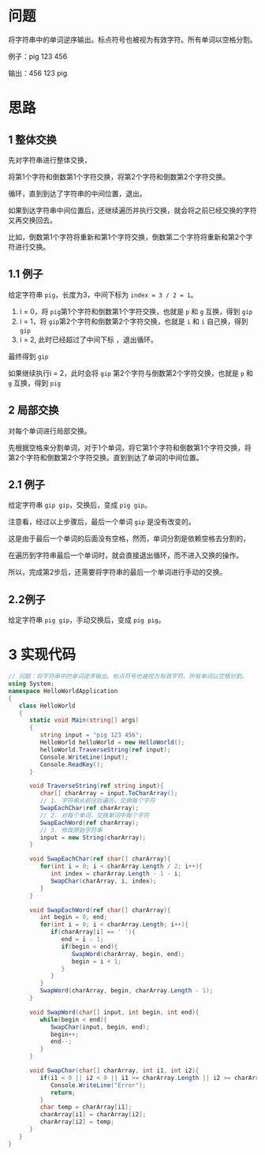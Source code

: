 # 问题

将字符串中的单词逆序输出。标点符号也被视为有效字符。所有单词以空格分割。

例子：pig 123 456

输出：456 123 pig

# 思路

## 1 整体交换

先对字符串进行整体交换，

将第1个字符和倒数第1个字符交换，将第2个字符和倒数第2个字符交换。

循环，直到到达了字符串的中间位置，退出。

如果到达字符串中间位置后，还继续遍历并执行交换，就会将之前已经交换的字符又再交换回去。

比如，倒数第1个字符将重新和第1个字符交换，倒数第二个字符将重新和第2个字符进行交换。

## 1.1 例子

给定字符串 `pig`，长度为3，中间下标为 `index = 3 / 2 = 1`。

1. i = 0，将 `pig`第1个字符和倒数第1个字符交换，也就是 `p` 和 `g` 互换，得到 `gip`
2. i = 1，将 `gip`第2个字符和倒数第2个字符交换，也就是 `i` 和 `i` 自己换，得到 `gip`
3. i = 2, 此时已经超过了中间下标 ，退出循环。

最终得到 `gip`

如果继续执行i = 2，此时会将 `gip` 第2个字符与倒数第2个字符交换，也就是 `p` 和 `g` 互换，得到 `pig`

## 2 局部交换

对每个单词进行局部交换。

先根据空格来分割单词，对于1个单词，将它第1个字符和倒数第1个字符交换，将第2个字符和倒数第2个字符交换。直到到达了单词的中间位置。

## 2.1 例子

给定字符串 `gip gip`，交换后，变成 `pig gip`。

注意看，经过以上步骤后，最后一个单词 `gip` 是没有改变的。

这是由于最后一个单词的后面没有空格，然而，单词分割是依赖空格去分割的，

在遍历到字符串最后一个单词时，就会直接退出循环，而不进入交换的操作。

所以，完成第2步后，还需要将字符串的最后一个单词进行手动的交换。

## 2.2例子

给定字符串 `pig gip`，手动交换后，变成 `pig pig`。

# 3 实现代码

```csharp
// 问题：将字符串中的单词逆序输出。标点符号也被视为有效字符。所有单词以空格分割。
using System;
namespace HelloWorldApplication
{
   class HelloWorld
   {
      static void Main(string[] args)
      {
         string input = "pig 123 456";
         HelloWorld helloWorld = new HelloWorld();
         helloWorld.TraverseString(ref input);
         Console.WriteLine(input);
         Console.ReadKey();
      }

      void TraverseString(ref string input){
         char[] charArray = input.ToCharArray();
         // 1. 字符串从前往后遍历，交换每个字符
         SwapEachChar(ref charArray);
         // 2. 对每个单词，交换单词中每个字符
         SwapEachWord(ref charArray);
         // 3. 修改原始字符串
         input = new String(charArray);
      }

      void SwapEachChar(ref char[] charArray){
         for(int i = 0; i < charArray.Length / 2; i++){
            int index = charArray.Length - 1 - i;
            SwapChar(charArray, i, index);
         }
      }

      void SwapEachWord(ref char[] charArray){
         int begin = 0, end;
         for(int i = 0; i < charArray.Length; i++){
            if(charArray[i] == ' '){
               end = i - 1;
               if(begin < end){
                  SwapWord(charArray, begin, end);
                  begin = i + 1;
               }
            }
         }
         SwapWord(charArray, begin, charArray.Length - 1);
      }

      void SwapWord(char[] input, int begin, int end){
         while(begin < end){
            SwapChar(input, begin, end);
            begin++;
            end--;
         }
      }

      void SwapChar(char[] charArray, int i1, int i2){
         if(i1 < 0 || i2 < 0 || i1 >= charArray.Length || i2 >= charArray.Length){
            Console.WriteLine("Error");
            return;
         }
         char temp = charArray[i1];
         charArray[i1] = charArray[i2];
         charArray[i2] = temp;
      }
   }
}
```
